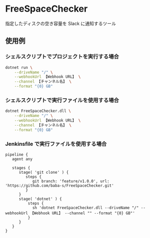 # FreeSpaceChecker

指定したディスクの空き容量を Slack に通知するツール

## 使用例

### シェルスクリプトでプロジェクトを実行する場合

```sh
dotnet run \
    --driveName "/" \
    --webhookUrl 【Webhook URL】 \
    --channel 【チャンネル名】 \
    --format "{0} GB"
```

### シェルスクリプトで実行ファイルを使用する場合

```sh
dotnet FreeSpaceChecker.dll \
    --driveName "/" \
    --webhookUrl 【Webhook URL】 \
    --channel 【チャンネル名】 \
    --format "{0} GB"
```

### Jenkinsfile で実行ファイルを使用する場合

```jenkinsfile
pipeline {
   agent any

   stages {
      stage( 'git clone' ) {
         steps {
            git branch: 'feature/v1.0.0', url: 'https://github.com/baba-s/FreeSpaceChecker.git'
         }
      }
      stage( 'dotnet' ) {
          steps {
            sh 'dotnet FreeSpaceChecker.dll --driveName "/" --webhookUrl 【Webhook URL】 --channel "" --format "{0} GB"'
          }
      }
   }
}
```
